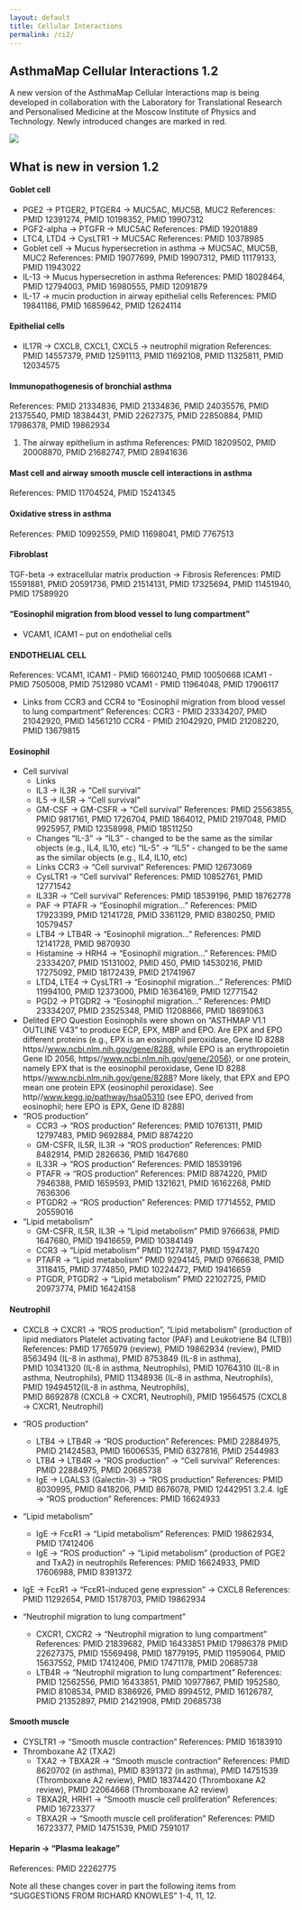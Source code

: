 ```yaml
---
layout: default
title: Cellular Interactions
permalink: /ci2/
---
```



## AsthmaMap Cellular Interactions 1.2

A new version of the AsthmaMap Cellular Interactions map is being developed in collaboration with the Laboratory for Translational Research and Personalised Medicine at the Moscow Institute of Physics and Technology. Newly introduced changes are marked in red.

<a href="/images/ci/AsthmaMapCI-V1.2.02-red.svg"><img src="/images/ci/AsthmaMapCI-V1.2.02-red.png"/></a>

## What is new in version 1.2

#### Goblet cell
  * PGE2 → PTGER2, PTGER4 → MUC5AC, MUC5B, MUC2
References: PMID 12391274, PMID 10198352, PMID 19907312
  * PGF2-alpha → PTGFR → MUC5AC
References: PMID 19201889
  * LTC4, LTD4 → CysLTR1 → MUC5AC
References: PMID 10378985
  * Goblet cell → Mucus hypersecretion in asthma → MUC5AC, MUC5B, MUC2
References: PMID 19077699, PMID 19907312, PMID 11179133, PMID 11943022
  * IL-13 → Mucus hypersecretion in asthma
References: PMID 18028464, PMID 12794003, PMID 16980555, PMID 12091879
  * IL-17 → mucin production in airway epithelial cells
References: PMID 19841186, PMID 16859642, PMID 12624114

#### Epithelial cells
  * IL17R → CXCL8, CXCL1, CXCL5 → neutrophil migration
References: PMID 14557379, PMID 12591113, PMID 11692108, PMID 11325811, PMID 12034575

#### Immunopathogenesis of bronchial asthma
References: PMID 21334836, PMID 21334836, PMID 24035576, PMID 21375540, PMID 18384431, PMID 22627375, PMID 22850884, PMID 17986378, PMID 19862934
1. The airway epithelium in asthma
References: PMID 18209502, PMID 20008870, PMID 21682747, PMID 28941636

#### Mast cell and airway smooth muscle cell interactions in asthma
References: PMID 11704524, PMID 15241345

#### Oxidative stress in asthma
References: PMID 10992559, PMID 11698041, PMID 7767513

#### Fibroblast
TGF-beta → extracellular matrix production → Fibrosis
References: PMID 15591881, PMID 20591736, PMID 21514131, PMID 17325694, PMID 11451940, PMID 17589920


#### “Eosinophil migration from blood vessel to lung compartment”
  * VCAM1, ICAM1 – put on endothelial cells

#### ENDOTHELIAL CELL
References:
VCAM1, ICAM1 - PMID 16601240, PMID 10050668
ICAM1 - PMID 7505008, PMID 7512980
VCAM1 - PMID 11964048, PMID 17906117
  * Links from CCR3 and CCR4 to “Eosinophil migration from blood vessel to lung compartment”
References:
CCR3 - PMID 23334207, PMID 21042920, PMID 14561210
              	CCR4 - PMID 21042920, PMID 21208220, PMID 13679815
#### Eosinophil
  * Cell survival
    * Links
    * IL3 → IL3R → “Cell survival”
    * IL5 → IL5R → “Cell survival”                                         	
    * GM-CSF → GM-CSFR → “Cell survival”
References: PMID 25563855, PMID 9817161, PMID 1726704, PMID 1864012, PMID 2197048, PMID 9925957, PMID 12358998, PMID 18511250
    * Changes
“IL-3” → “IL3” - changed to be the same as the similar objects (e.g., IL4, IL10, etc)
“IL-5” → “IL5” - changed to be the same as the similar objects (e.g., IL4, IL10, etc)
    * Links
CCR3 → “Cell survival”
References: PMID 12673069
    * CysLTR1 → “Cell survival”
References: PMID 10852761, PMID 12771542
    * IL33R → “Cell survival”
References: PMID 18539196, PMID 18762778
    * PAF → PTAFR → “Eosinophil migration…”
References: PMID 17923399, PMID 12141728, PMID 3361129, PMID 8380250, PMID 10579457
    * LTB4 → LTB4R → “Eosinophil migration…”
References: PMID 12141728, PMID 9870930
    * Histamine → HRH4 → “Eosinophil migration…”
References: PMID 23334207, PMID 15131002, PMID 450, PMID 14530216, PMID 17275092, PMID 18172439, PMID 21741967
    * LTD4, LTE4 → CysLTR1 → “Eosinophil migration…”
References: PMID 11994100, PMID 12373000, PMID 16364169, PMID 12771542
    * PGD2 → PTGDR2 → “Eosinophil migration…”
References: PMID 23334207, PMID 23525348, PMID 11208866, PMID 18691063
  * Delited EPO
Question Eosinophils were shown on “ASTHMAP V1.1 OUTLINE V43” to produce ECP, EPX, MBP and EPO. Are EPX and EPO different proteins (e.g., EPX is an eosinophil peroxidase, Gene ID 8288 https//www.ncbi.nlm.nih.gov/gene/8288, while EPO is an erythropoietin Gene ID 2056, https//www.ncbi.nlm.nih.gov/gene/2056), or one protein, namely EPX that is the eosinophil peroxidase, Gene ID 8288 https//www.ncbi.nlm.nih.gov/gene/8288?
More likely, that EPX and EPO mean one protein EPX (eosinophil peroxidase).
See http//www.kegg.jp/pathway/hsa05310 (see EPO, derived from eosinophil; here EPO is EPX, Gene ID 8288)
  * “ROS production”
    * CCR3 → “ROS production”
References: PMID 10761311, PMID 12797483, PMID 9692884, PMID 8874220
    * GM-CSFR, IL5R, IL3R → “ROS production”
References: PMID 8482914, PMID 2826636, PMID 1647680
    * IL33R → “ROS production”
References: PMID 18539196
    * PTAFR → “ROS production”
References: PMID 8874220, PMID 7946388, PMID 1659593, PMID 1321621, PMID 16162268, PMID 7636306
    * PTGDR2 → “ROS production”
References: PMID 17714552, PMID 20559016
  * “Lipid metabolism”
    * GM-CSFR, IL5R, IL3R → “Lipid metabolism”
PMID 9766638, PMID 1647680, PMID 19416659, PMID 10384149
    * CCR3 → “Lipid metabolism”
PMID 11274187, PMID 15947420
    * PTAFR → “Lipid metabolism”
PMID 9294145, PMID 9766638, PMID 3118415, PMID 3774850, PMID 10224472, PMID 19416659
    * PTGDR, PTGDR2 → “Lipid metabolism”
PMID 22102725, PMID 20973774, PMID 16424158

#### Neutrophil
  * CXCL8 → CXCR1 → “ROS production”, “Lipid metabolism” (production of lipid mediators Platelet activating factor (PAF) and Leukotriene B4 (LTB))
References: PMID 17765979 (review), PMID 19862934 (review),
PMID 8563494 (IL-8 in asthma), PMID 8753849 (IL-8 in asthma),  
PMID 10341320 (IL-8 in asthma, Neutrophils),  PMID 10764310 (IL-8 in asthma, Neutrophils),  PMID 11348936 (IL-8 in asthma, Neutrophils), PMID 19494512(IL-8 in asthma, Neutrophils),  
PMID 8692878 (CXCL8 → CXCR1, Neutrophil), PMID 19564575 (CXCL8 → CXCR1, Neutrophil)

  * “ROS production”
    * LTB4 → LTB4R → “ROS production”
References: PMID 22884975, PMID 21424583, PMID 16006535, PMID 6327816, PMID 2544983
    * LTB4 → LTB4R → “ROS production” → “Cell survival”
References: PMID 22884975, PMID 20685738
    * IgE → LGALS3 (Galectin-3) → “ROS production”
References: PMID 8030995, PMID 8418206, PMID 8676078, PMID 12442951
              	3.2.4. IgE → “ROS production”
References: PMID 16624933
  * “Lipid metabolism”
    * IgE → FcɛR1 → “Lipid metabolism”
References: PMID 19862934, PMID 17412406
    * IgE → “ROS production” → “Lipid metabolism” (production of PGE2 and TxA2) in neutrophils
References: PMID 16624933, PMID 17606988, PMID 8391372
  * IgE → FcɛR1 → “FcɛR1-induced gene expression” → CXCL8
References: PMID 11292654, PMID 15178703, PMID 19862934
  * “Neutrophil migration to lung compartment”
    * CXCR1, CXCR2 → “Neutrophil migration to lung compartment”
References: PMID 21839682, PMID 16433851 PMID 17986378 PMID 22627375, PMID 15569498, PMID 18779195, PMID 11959064, PMID 15637552, PMID 17412406, PMID 17471178, PMID 20685738
    * LTB4R → “Neutrophil migration to lung compartment”
References: PMID 12562556, PMID 16433851, PMID 10977867, PMID 1952580, PMID 8108534, PMID 8386926, PMID 8994512, PMID 16126787, PMID 21352897, PMID 21421908, PMID 20685738

#### Smooth muscle
  * CYSLTR1 → “Smooth muscle contraction”
References: PMID 16183910
  * Thromboxane A2 (TXA2)
    * TXA2 → TBXA2R →  “Smooth muscle contraction”
References: PMID 8620702 (in asthma), PMID 8391372 (in asthma), PMID 14751539 (Thromboxane A2 review), PMID 18374420 (Thromboxane A2 review), PMID 22064668 (Thromboxane A2 review)
    * TBXA2R, HRH1 → “Smooth muscle cell proliferation”
References: PMID 16723377
    * TBXA2R → “Smooth muscle cell proliferation”
References: PMID 16723377, PMID 14751539, PMID 7591017

#### Heparin → “Plasma leakage”
References: PMID 22262775
 
Note all these changes cover in part the following items from “SUGGESTIONS FROM RICHARD KNOWLES”  1-4, 11, 12.

